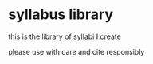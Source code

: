 # syllabus library
this is the library of syllabi I create

please use with care and cite responsibly
